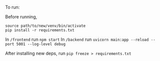 To run:

Before running, 
```
source path/to/new/venv/bin/activate
pip install -r requirements.txt
```

In `/frontend` run `npm start`
In `/backend` run `uvicorn main:app --reload --port 5001 --log-level debug`

After installing new deps, run `pip freeze > requirements.txt`